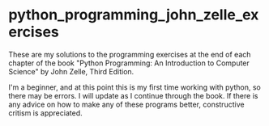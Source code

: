 # python_programming_john_zelle_exercises
These are my solutions to the programming exercises at the end of each chapter of the book "Python Programming: An Introduction to Computer Science" by John Zelle, Third Edition.

I'm a beginner, and at this point this is my first time working with python, so there may be errors. I will update as I continue through the book.
If there is any advice on how to make any of these programs better, constructive critism is appreciated.
